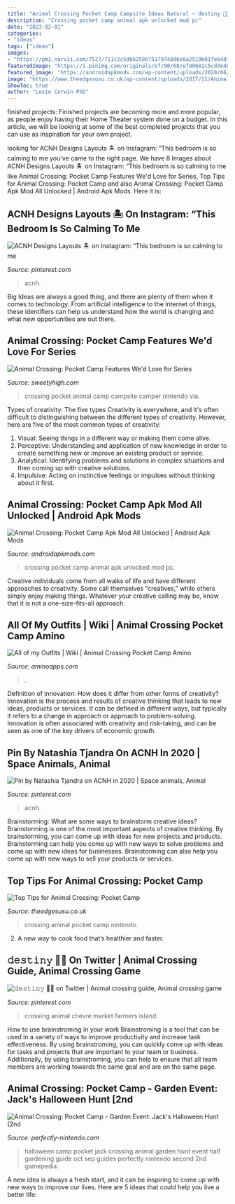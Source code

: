 ```yaml
---
title: "Animal Crossing Pocket Camp Campsite Ideas Natural ~ 𝚍𝚎𝚜𝚝𝚒𝚗𝚢 🌾💛 On Twitter"
description: "Crossing pocket camp animal apk unlocked mod pc"
date: "2023-02-01"
categories:
- "ideas"
tags: ["ideas"]
images:
- "https://pm1.narvii.com/7527/711c2c5db6258b75179748d6e8a2519b01feb4dfr1-777-777v2_hq.jpg"
featuredImage: "https://i.pinimg.com/originals/ef/90/68/ef90682c5cd3e40f0b0cd51eddf88ceb.jpg"
featured_image: "https://androidapkmods.com/wp-content/uploads/2020/06/Animal-Crossing-Pocket-Camp-2.png"
image: "https://www.theedgesusu.co.uk/wp-content/uploads/2017/11/Animal-Crossing.jpg"
ShowToc: true
author: "Lexie Corwin PhD"
---
```



finished projects:
Finished projects are becoming more and more popular, as people enjoy having their Home Theater system done on a budget. In this article, we will be looking at some of the best completed projects that you can use as inspiration for your own project.

	

		
looking for ACNH Designs Layouts 🏝 on Instagram: “This bedroom is so calming to me you've came to the right page. We have 8 Images about ACNH Designs Layouts 🏝 on Instagram: “This bedroom is so calming to me like Animal Crossing: Pocket Camp Features We&#039;d Love for Series, Top Tips for Animal Crossing: Pocket Camp and also Animal Crossing: Pocket Camp Apk Mod All Unlocked | Android Apk Mods. Here it is:
		
    
## ACNH Designs Layouts 🏝 On Instagram: “This Bedroom Is So Calming To Me

<img loading=lazy src="https://i.pinimg.com/originals/ef/57/42/ef57429d37389f4c8e19e949d491087c.jpg" onerror="this.onerror=null;this.src='https://tse4.mm.bing.net/th?id=OIP.hBxhKpFURk7SwZwKoVGU0gHaEG&amp;pid=15.1';" alt="ACNH Designs Layouts 🏝 on Instagram: “This bedroom is so calming to me">

_Source: pinterest.com_

>acnh. 

	

Big Ideas are always a good thing, and there are plenty of them when it comes to technology. From artificial intelligence to the internet of things, these identifiers can help us understand how the world is changing and what new opportunities are out there.

    
## Animal Crossing: Pocket Camp Features We&#039;d Love For Series

<img loading=lazy src="https://d2rd7etdn93tqb.cloudfront.net/wp-content/uploads/2017/10/animal-crossing-pocket-camper-campsite-102517.jpg" onerror="this.onerror=null;this.src='https://tse2.mm.bing.net/th?id=OIP.nYhvATelErf_aoSFo-NptwHaId&amp;pid=15.1';" alt="Animal Crossing: Pocket Camp Features We&#039;d Love for Series">

_Source: sweetyhigh.com_

>crossing pocket animal camp campsite camper nintendo via. 

	

Types of creativity: The five types
Creativity is everywhere, and it's often difficult to distinguishing between the different types of creativity. However, here are five of the most common types of creativity:
1. Visual: Seeing things in a different way or making them come alive.
2. Perceptive: Understanding and application of new knowledge in order to create something new or improve an existing product or service. 
3. Analytical: Identifying problems and solutions in complex situations and then coming up with creative solutions. 
4. Impulsive: Acting on instinctive feelings or impulses without thinking about it first. 

    
## Animal Crossing: Pocket Camp Apk Mod All Unlocked | Android Apk Mods

<img loading=lazy src="https://androidapkmods.com/wp-content/uploads/2020/06/Animal-Crossing-Pocket-Camp-2.png" onerror="this.onerror=null;this.src='https://tse4.mm.bing.net/th?id=OIP.FqJGJ4c7zuo9IwNCKo6OPQHaNL&amp;pid=15.1';" alt="Animal Crossing: Pocket Camp Apk Mod All Unlocked | Android Apk Mods">

_Source: androidapkmods.com_

>crossing pocket camp animal apk unlocked mod pc. 

	

Creative individuals come from all walks of life and have different approaches to creativity. Some call themselves “creatives,” while others simply enjoy making things. Whatever your creative calling may be, know that it is not a one-size-fits-all approach.

    
## All Of My Outfits | Wiki | Animal Crossing Pocket Camp Amino

<img loading=lazy src="https://pm1.narvii.com/7527/711c2c5db6258b75179748d6e8a2519b01feb4dfr1-777-777v2_hq.jpg" onerror="this.onerror=null;this.src='https://tse4.mm.bing.net/th?id=OIP.7yCFNzZDjbGcNiYDwUDyGQHaHa&amp;pid=15.1';" alt="All of my Outfits | Wiki | Animal Crossing Pocket Camp Amino">

_Source: aminoapps.com_

>. 

	

Definition of innovation: How does it differ from other forms of creativity?
Innovation is the process and results of creative thinking that leads to new ideas, products or services. It can be defined in different ways, but typically it refers to a change in approach or approach to problem-solving. Innovation is often associated with creativity and risk-taking, and can be seen as one of the key drivers of economic growth.

    
## Pin By Natashia Tjandra On ACNH In 2020 | Space Animals, Animal

<img loading=lazy src="https://i.pinimg.com/originals/ef/90/68/ef90682c5cd3e40f0b0cd51eddf88ceb.jpg" onerror="this.onerror=null;this.src='https://tse1.mm.bing.net/th?id=OIP.7UZ3oNjmWYO9ZmpX6RxyGQHaEK&amp;pid=15.1';" alt="Pin by Natashia Tjandra on ACNH in 2020 | Space animals, Animal">

_Source: pinterest.com_

>acnh. 

	

Brainstorming: What are some ways to brainstorm creative ideas?
Brainstorming is one of the most important aspects of creative thinking. By brainstorming, you can come up with ideas for new projects and products. Brainstorming can help you come up with new ways to solve problems and come up with new ideas for businesses. Brainstorming can also help you come up with new ways to sell your products or services.

    
## Top Tips For Animal Crossing: Pocket Camp

<img loading=lazy src="https://www.theedgesusu.co.uk/wp-content/uploads/2017/11/Animal-Crossing.jpg" onerror="this.onerror=null;this.src='https://tse2.mm.bing.net/th?id=OIP.GuFeJv2Vd-pUZUyqlpk45QHaDt&amp;pid=15.1';" alt="Top Tips for Animal Crossing: Pocket Camp">

_Source: theedgesusu.co.uk_

>crossing animal pocket camp nintendo. 

	

2. A new way to cook food that’s healthier and faster.

    
## 𝚍𝚎𝚜𝚝𝚒𝚗𝚢 🌾💛 On Twitter | Animal Crossing Guide, Animal Crossing Game

<img loading=lazy src="https://i.pinimg.com/originals/ff/0e/62/ff0e624172e9b0e7ebf6c2d98f0d572e.png" onerror="this.onerror=null;this.src='https://tse2.mm.bing.net/th?id=OIP.UNUVo8Wrk_yj3j5aZLnH9QHaEK&amp;pid=15.1';" alt="𝚍𝚎𝚜𝚝𝚒𝚗𝚢 🌾💛 on Twitter | Animal crossing guide, Animal crossing game">

_Source: pinterest.com_

>crossing animal chevre market farmers island. 

	

How to use brainstroming in your work
Brainstroming is a tool that can be used in a variety of ways to improve productivity and increase task effectiveness. By using brainstroming, you can quickly come up with ideas for tasks and projects that are important to your team or business. Additionally, by using brainstroming, you can help to ensure that all team members are working towards the same goal and are on the same page.

    
## Animal Crossing: Pocket Camp - Garden Event: Jack&#039;s Halloween Hunt [2nd

<img loading=lazy src="https://www.perfectly-nintendo.com/wp-content/gallery/ac-pocket-camp-halloween-28-09-2018/2.jpg" onerror="this.onerror=null;this.src='https://tse2.mm.bing.net/th?id=OIP.ALEIlA99zlaaK-r9A4pJAQHaFH&amp;pid=15.1';" alt="Animal Crossing: Pocket Camp - Garden Event: Jack&#039;s Halloween Hunt [2nd">

_Source: perfectly-nintendo.com_

>halloween camp pocket jack crossing animal garden hunt event half gardening guide oct sep guides perfectly nintendo second 2nd gamepedia. 

	

A new idea is always a fresh start, and it can be inspiring to come up with new ways to improve our lives. Here are 5 ideas that could help you live a better life: 


